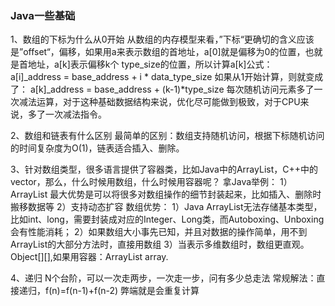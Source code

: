 ### Java一些基础
1、数组的下标为什么从0开始
从数组的内存模型来看，”下标“更确切的含义应该是”offset“，偏移，如果用a来表示数组的首地址，a[0]就是偏移为0的位置，也就是首地址，a[k]表示偏移k个
type_size的位置，所以计算a[k]公式：
a[i]_address = base_address + i * data_type_size
如果从1开始计算，则就变成了：
a[k]_address = base_address + (k-1)*type_size
每次随机访问元素多了一次减法运算，对于这种基础数据结构来说，优化尽可能做到极致，对于CPU来说，多了一次减法指令。

2、数组和链表有什么区别
最简单的区别：数组支持随机访问，根据下标随机访问的时间复杂度为O(1)，链表适合插入、删除。

3、针对数组类型，很多语言提供了容器类，比如Java中的ArrayList，C++中的vector，那么，什么时候用数组，什么时候用容器呢？
拿Java举例：
1）ArrayList 最大优势是可以将很多对数组操作的细节封装起来，比如插入、删除时搬移数据等
2）支持动态扩容
数组优势：
1）Java ArrayList无法存储基本类型，比如int、long，需要封装成对应的Integer、Long类，而Autoboxing、Unboxing会有性能消耗；
2）如果数组大小事先已知，并且对数据的操作简单，用不到ArrayList的大部分方法时，直接用数组
3）当表示多维数组时，数组更直观。Object[][],如果用容器：ArrayList<ArrayList> array.

4、递归
N个台阶，可以一次走两步，一次走一步，问有多少总走法
常规解法：直接递归，f(n)=f(n-1)+f(n-2)
弊端就是会重复计算





